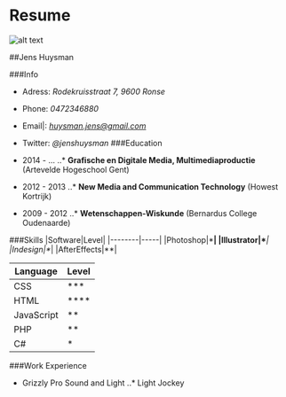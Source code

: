 # Resume

![alt text](https://i.vimeocdn.com/portrait/9226444_300x300.jpg "Jens")

##Jens Huysman

###Info
* Adress: *Rodekruisstraat 7, 9600 Ronse*
* Phone: *0472346880*
* Email|: *huysman.jens@gmail.com*
* Twitter: *@jenshuysman*
###Education
* 2014 - ...
..* **Grafische en Digitale Media, Multimediaproductie** (Artevelde Hogeschool Gent)

* 2012 - 2013
..* **New Media and Communication Technology**  (Howest Kortrijk)

* 2009 - 2012
..* **Wetenschappen-Wiskunde** (Bernardus College Oudenaarde)


###Skills
|Software|Level|
|--------|-----|
|Photoshop|\***|
|Illustrator|\****|
|Indesign|\**|
|AfterEffects|\**|

|Language|Level|
|--------|-----|
|CSS|\***|
|HTML|\****|
|JavaScript|\**|
|PHP|\**|
|C#|\*|

###Work Experience
* Grizzly Pro Sound and Light
..* Light Jockey
